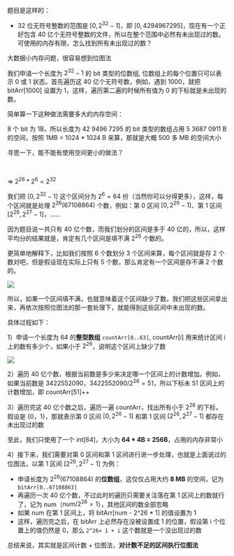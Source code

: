 题目是这样的：

- 32 位无符号整数的范围是 $[0, 2^{32} - 1]$，即 $[0, 4 294 967 295]$，现在有一个正好包含 40 亿个无符号整数的文件，所以在整个范围中必然有未出现过的数。可使用的内存有限，怎么找到所有未出现过的数？

大数据小内存问题，很容易想到位图法

我们申请一个长度为 $2^{32} - 1$ 的 bit 类型的位数组, 位数组上的每个位置只可以表示 0 或 1 状态。首先遍历这 40 亿个无符号数，例如，遇到 1000，就把 bitArr[1000] 设置为 1，这样，遍历第二遍的时候所有值为 0 的下标就是未出现的数。

简单算一下这种做法需要多大的内存空间：

8 个 bit 为 1B，所以长度为 42 9496 7295 的 bit 类型的数组占用 5 3687 0911 B 的空间，按照 1MB = 1024 * 1024 B 来算，那就是大概 500 多 MB 的空间大小

寻思一下，能不能有使用空间更小的做法？

<br>

=> $2^{26} * 2^6 = 2^{32}$

我们把 $[0, 2^{32} - 1]$ 这个区间分为 $2^{6} = 64$ 份（当然你可以分得更多），这样，每个区间就是处理 $2^{26} (6710 8864)$ 个数，例如：第 0 区间 $[0, 2^{26} - 1]$、第 1 区间 $[2^{26}, 2^{27} - 1]$，......

因为题目说一共只有 40 亿个数，而我们划分的区间是多于 40 亿的，所以，这样平均分的结果就是，肯定有几个区间是填不满 $2^{26}$ 个数的。

更简单地解释下，比如我们按照 6 个数划分 3 个区间来算，每个区间就是存 2 个数对吧，但是假设现在实际上只有 5 个数，那么肯定有一个区间是存不满 2 个数的。

![](https://cs-wiki.oss-cn-shanghai.aliyuncs.com/img/20220405161835.png)

所以，如果一个区间填不满，也就意味着这个区间缺少了数，我们把这些区间拿出来，再依次按照位图法的那一套处理下，就能得到这些区间中未出现的数。

具体过程如下：

1）申请一个长度为 64 的**整型数组** `countArr[0..63]`, countArr[i] 用来统计区间 i 上的数有多少个，如果小于 $2^{26}$，说明这个区间上缺少了数

![](https://cs-wiki.oss-cn-shanghai.aliyuncs.com/img/20220405160730.png)

2）遍历 40 亿个数，根据当前数是多少来决定哪一个区间上的计数增加。例如，如果当前数是 3422552090，$3422552090 / 2^{26} = 51$，所以下标未 51 区间上的计数增加，即 countArr[51]++

3）遍历完这 40 亿个数之后，遍历一遍 countArr，找出所有小于 $2^{26}$ 的下标，假设是 {0，1}，那就表示第 0 区间 $[0, 2^{26} - 1]$ 和第 1 区间 $[2^{26}, 2^{27} - 1]$ 都存在未出现过的数

至此，我们只使用了一个 int[64]，大小为 **64 * 4B = 256B**，占用的内存非常小

4）接下来，我们需要对第 0 区间和第 1 区间进行进一步处理，也就是上面说过的位图法，以第 1 区间 $[2^{26}, 2^{27} - 1]$ 为例：

- 申请长度为 $2^{26} (6710 8864)$ 的**位数组**，这仅仅占用大约 **8 MB** 的空间，记为 `bitArr[0..67108863]`
- 再遍历一次 40 亿个数，不过此时的遍历只需要关注落在第 1 区间上的数就行了，记为 num（$num / 2^{26} = 1$），其他区间的数全部忽略
- 如果 num 在第 1 区间上，将 bitArr[num - 2^26 * 1] 的值设置为 1
- 这样，遍历完之后，在 bitArr 上必然存在没被设置成 1 的位置，假设第 i 个位置上的值仍然是 0，那么 `2^26× 1 + i` 这个数就是一个没出现过的数

总结来说，其实就是区间计数 + 位图法，**对计数不足的区间执行位图法**